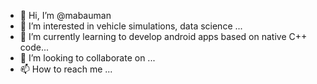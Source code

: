 - 👋 Hi, I’m @mabauman
- 👀 I’m interested in vehicle simulations, data science ...
- 🌱 I’m currently learning to develop android apps based on native C++ code...
- 💞️ I’m looking to collaborate on ...
- 📫 How to reach me ...

<!---
mabauman/mabauman is a ✨ special ✨ repository because its `README.md` (this file) appears on your GitHub profile.
You can click the Preview link to take a look at your changes.
--->

